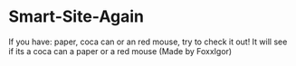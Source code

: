 # Smart-Site-Again
If you have: paper, coca can or an red mouse, try to check it out! It will see if its a coca can a paper or a red mouse
(Made by FoxxIgor)
